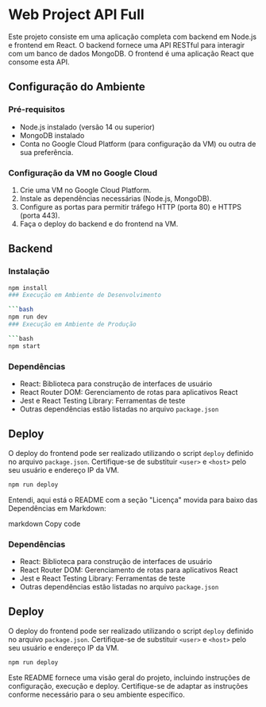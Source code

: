 # Web Project API Full

Este projeto consiste em uma aplicação completa com backend em Node.js e frontend em React. O backend fornece uma API RESTful para interagir com um banco de dados MongoDB. O frontend é uma aplicação React que consome esta API.

## Configuração do Ambiente

### Pré-requisitos

- Node.js instalado (versão 14 ou superior)
- MongoDB instalado
- Conta no Google Cloud Platform (para configuração da VM) ou outra de sua preferência.

### Configuração da VM no Google Cloud

1. Crie uma VM no Google Cloud Platform.
2. Instale as dependências necessárias (Node.js, MongoDB).
3. Configure as portas para permitir tráfego HTTP (porta 80) e HTTPS (porta 443).
4. Faça o deploy do backend e do frontend na VM.

## Backend

### Instalação

```bash
npm install
### Execução em Ambiente de Desenvolvimento

```bash
npm run dev
### Execução em Ambiente de Produção

```bash
npm start

```` 

### Dependências

- React: Biblioteca para construção de interfaces de usuário
- React Router DOM: Gerenciamento de rotas para aplicativos React
- Jest e React Testing Library: Ferramentas de teste
- Outras dependências estão listadas no arquivo `package.json`

## Deploy

O deploy do frontend pode ser realizado utilizando o script `deploy` definido no arquivo `package.json`. Certifique-se de substituir `<user>` e `<host>` pelo seu usuário e endereço IP da VM.

```bash
npm run deploy
````


Entendi, aqui está o README com a seção "Licença" movida para baixo das Dependências em Markdown:

markdown
Copy code
### Dependências

- React: Biblioteca para construção de interfaces de usuário
- React Router DOM: Gerenciamento de rotas para aplicativos React
- Jest e React Testing Library: Ferramentas de teste
- Outras dependências estão listadas no arquivo `package.json`

## Deploy

O deploy do frontend pode ser realizado utilizando o script `deploy` definido no arquivo `package.json`. Certifique-se de substituir `<user>` e `<host>` pelo seu usuário e endereço IP da VM.

```bash
npm run deploy

```

Este README fornece uma visão geral do projeto, incluindo instruções de configuração, execução e deploy. Certifique-se de adaptar as instruções conforme necessário para o seu ambiente específico.
